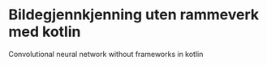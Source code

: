 # Bildegjennkjenning uten rammeverk med kotlin
Convolutional neural network without frameworks in kotlin

